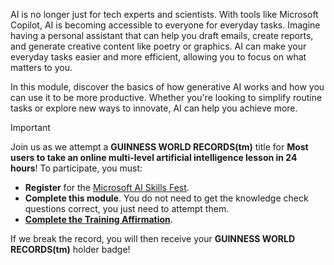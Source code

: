 AI is no longer just for tech experts and scientists. With tools like Microsoft Copilot, AI is becoming accessible to everyone for everyday tasks. Imagine having a personal assistant that can help you draft emails, create reports, and generate creative content like poetry or graphics. AI can make your everyday tasks easier and more efficient, allowing you to focus on what matters to you.

In this module, discover the basics of how generative AI works and how you can use it to be more productive. Whether you're looking to simplify routine tasks or explore new ways to innovate, AI can help you achieve more.

> [!IMPORTANT]
> Join us as we attempt a **GUINNESS WORLD RECORDS(tm)** title for **Most users to take an online multi-level artificial intelligence lesson in 24 hours**! 
> To participate, you must:
> - **Register** for the [Microsoft AI Skills Fest](https://aka.ms/AISkillsFest).
> - **Complete this module**. You do not need to get the knowledge check questions correct, you just need to attempt them.
> - [**Complete the Training Affirmation**](https://aka.ms/AISkillsFest_TrainingAffirmation).
> 
> If we break the record, you will then receive your **GUINNESS WORLD RECORDS(tm)** holder badge!